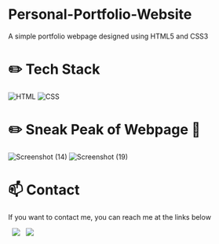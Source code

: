 # Personal-Portfolio-Website

A simple portfolio webpage designed using HTML5 and CSS3

# :pencil2: Tech Stack

![HTML](https://img.shields.io/badge/HTML5-E34F26?style=for-the-badge&logo=html5&logoColor=white)
![CSS](https://img.shields.io/badge/CSS3-1572B6?style=for-the-badge&logo=css3&logoColor=white)

# :pencil2: Sneak Peak of Webpage :see_no_evil:

![Screenshot (14)](https://github.com/ofure-akhigbe/Personal-Portfolio-Website/assets/135144247/898933e8-32f6-4c55-bb9f-e95f1d849c58)
![Screenshot (19)](https://github.com/ofure-akhigbe/Personal-Portfolio-Website/assets/135144247/d96fe9dc-34ce-4b28-91d7-7289a15f1b17)

# :mailbox: Contact

If you want to contact me, you can reach me at the links below

&nbsp;&nbsp;<a href="https://www.linkedin.com/in/ofureiakhigbe"><img src="https://img.shields.io/badge/LinkedIn-0077B5?style=for-the-badge&logo=linkedin&logoColor=white"></img></a>
&nbsp;&nbsp;<a href="mailto:akhigbeofure@gmail.com"><img src="https://img.shields.io/badge/Gmail-D14836?style=for-the-badge&logo=gmail&logoColor=white"></img></a>



